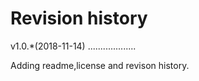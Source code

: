 Revision history
=================



v1.0.*(2018-11-14)
...................

Adding  readme,license and revison history.
